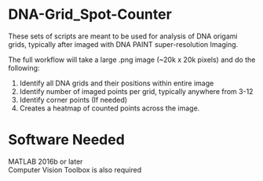 # DNA-Grid_Spot-Counter
These sets of scripts are meant to be used for analysis of DNA origami grids, 
typically after imaged with DNA PAINT super-resolution Imaging.

The full workflow will take a large .png image (~20k x 20k pixels) and do the following:

1. Identify all DNA grids and their positions within entire image
2. Identify number of imaged points per grid, typically anywhere from 3-12
3. Identify corner points (If needed)
4. Creates a heatmap of counted points across the image.

# Software Needed
MATLAB 2016b or later  
Computer Vision Toolbox is also required
